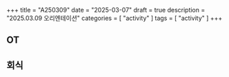 +++
title = "A250309"
date = "2025-03-07"
draft = true
description = "2025.03.09 오리엔테이션"
categories = [
    "activity"
]
tags = [
    "activity"
]
+++


## OT

## 회식